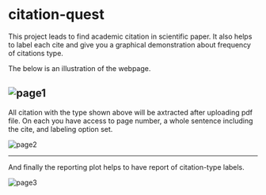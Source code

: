 # citation-quest
This project leads to find academic citation in scientific paper. It also helps to label each cite and give you a graphical demonstration about frequency of citations type.


The below is an illustration of the webpage.

![page1](https://user-images.githubusercontent.com/84702784/203112710-0d254e7f-df76-4e5d-8b91-580011c9fa3c.png)
----------------------------------------------------------------------------------------------------------------
All citation with the type shown above will be axtracted after uploading pdf file.
On each you have access to page number, a whole sentence including the cite, and labeling option set.

![page2](https://user-images.githubusercontent.com/84702784/203112747-2526b231-2c3f-40bb-9984-cef19e294dc4.png)

----------------------------------------------------------------------------------------------------------------
And finally the reporting plot helps to have report of citation-type labels.

![page3](https://user-images.githubusercontent.com/84702784/203112777-8c1df0ae-9e75-4ac5-be2d-ef3a9feb3bb0.png)
